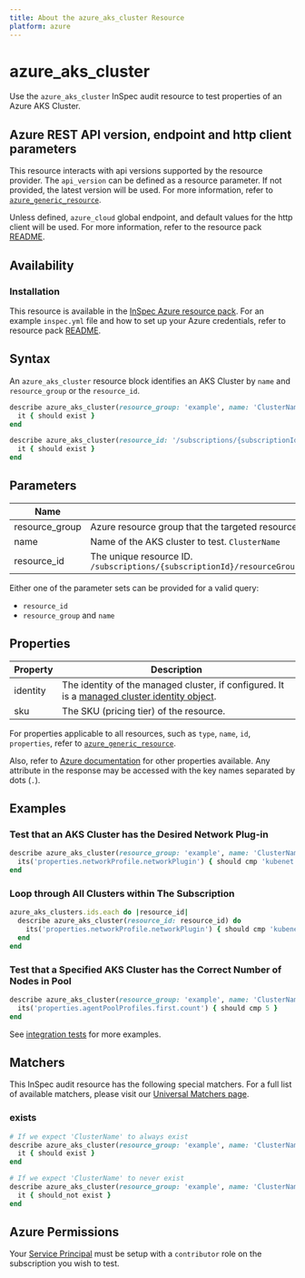 ```yaml
---
title: About the azure_aks_cluster Resource
platform: azure
---
```


# azure_aks_cluster

Use the `azure_aks_cluster` InSpec audit resource to test properties of an Azure AKS Cluster.

## Azure REST API version, endpoint and http client parameters

This resource interacts with api versions supported by the resource provider.
The `api_version` can be defined as a resource parameter.
If not provided, the latest version will be used.
For more information, refer to [`azure_generic_resource`](azure_generic_resource.md).

Unless defined, `azure_cloud` global endpoint, and default values for the http client will be used.
For more information, refer to the resource pack [README](../../README.md). 

## Availability

### Installation

This resource is available in the [InSpec Azure resource pack](https://github.com/inspec/inspec-azure). 
For an example `inspec.yml` file and how to set up your Azure credentials, refer to resource pack [README](../../README.md#Service-Principal).

## Syntax

An `azure_aks_cluster` resource block identifies an AKS Cluster by `name` and `resource_group` or the `resource_id`.
```ruby
describe azure_aks_cluster(resource_group: 'example', name: 'ClusterName') do
  it { should exist }
end
```
```ruby
describe azure_aks_cluster(resource_id: '/subscriptions/{subscriptionId}/resourceGroups/{resourceGroup}/providers/Microsoft.ContainerService/managedClusters/{ClusterName}') do
  it { should exist }
end
```
## Parameters

| Name                           | Description                                                                       |
|--------------------------------|-----------------------------------------------------------------------------------|
| resource_group                 | Azure resource group that the targeted resource resides in. `MyResourceGroup`     |
| name                           | Name of the AKS cluster to test. `ClusterName`                                      |
| resource_id                    | The unique resource ID. `/subscriptions/{subscriptionId}/resourceGroups/{resourceGroup}/providers/Microsoft.ContainerService/managedClusters/{ClusterName}` |

Either one of the parameter sets can be provided for a valid query:
- `resource_id`
- `resource_group` and `name`

## Properties

| Property          | Description |
|-------------------|-------------|
| identity          | The identity of the managed cluster, if configured. It is a [managed cluster identity object](https://docs.microsoft.com/en-us/rest/api/aks/managedclusters/get#managedclusteridentity). |
| sku               | The SKU (pricing tier) of the resource. |

For properties applicable to all resources, such as `type`, `name`, `id`, `properties`, refer to [`azure_generic_resource`](azure_generic_resource.md#properties).

Also, refer to [Azure documentation](https://docs.microsoft.com/en-us/rest/api/aks/managedclusters/get#managedcluster) for other properties available. 
Any attribute in the response may be accessed with the key names separated by dots (`.`).

## Examples

### Test that an AKS Cluster has the Desired Network Plug-in
```ruby
describe azure_aks_cluster(resource_group: 'example', name: 'ClusterName') do
  its('properties.networkProfile.networkPlugin') { should cmp 'kubenet' }
end
```

### Loop through All Clusters within The Subscription
```ruby
azure_aks_clusters.ids.each do |resource_id|
  describe azure_aks_cluster(resource_id: resource_id) do
    its('properties.networkProfile.networkPlugin') { should cmp 'kubenet' }
  end
end 
```
### Test that a Specified AKS Cluster has the Correct Number of Nodes in Pool
```ruby
describe azure_aks_cluster(resource_group: 'example', name: 'ClusterName') do
  its('properties.agentPoolProfiles.first.count') { should cmp 5 }
end
```
See [integration tests](../../test/integration/verify/controls/azurerm_aks_cluster.rb) for more examples.

## Matchers

This InSpec audit resource has the following special matchers. For a full list of available matchers, please visit our [Universal Matchers page](https://docs.chef.io/inspec/matchers/).

### exists
```ruby
# If we expect 'ClusterName' to always exist
describe azure_aks_cluster(resource_group: 'example', name: 'ClusterName') do
  it { should exist }
end

# If we expect 'ClusterName' to never exist
describe azure_aks_cluster(resource_group: 'example', name: 'ClusterName') do
  it { should_not exist }
end
```
## Azure Permissions

Your [Service Principal](https://docs.microsoft.com/en-us/azure/azure-resource-manager/resource-group-create-service-principal-portal) must be setup with a `contributor` role on the subscription you wish to test.
